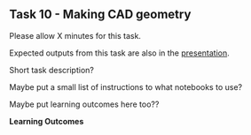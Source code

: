 
## Task 10 - Making CAD geometry

Please allow X minutes for this task.

Expected outputs from this task are also in the [presentation]().

Short task description?

Maybe put a small list of instructions to what notebooks to use?

Maybe put learning outcomes here too??

**Learning Outcomes**
